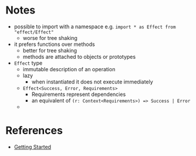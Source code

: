 # Notes
- possible to import with a namespace e.g. `import * as Effect from "effect/Effect"`
	- worse for tree shaking
- it prefers functions over methods
	- better for tree shaking
	- methods are attached to objects or prototypes
- `Effect` type
	- immutable description of an operation
	- lazy
		- when instantiated it does not execute immediately
	- `Effect<Success, Error, Requirements>`
		- Requirements represent dependencies
		- an equivalent of `(r: Context<Requirements>) => Success | Error`
	- 
# References
- [Getting Started](https://effect.website/docs/getting-started)